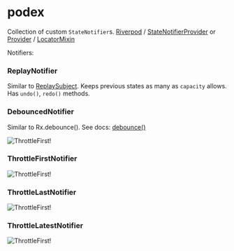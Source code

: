 # podex

Collection of custom `StateNotifier`s. [Riverpod](https://pub.dev/packages/riverpod)
/ [StateNotifierProvider](https://pub.dev/documentation/riverpod/latest/riverpod/StateNotifierProvider-class.html)
or [Provider](https://pub.dev/packages/provider)
/ [LocatorMixin](https://pub.dev/documentation/state_notifier/latest/state_notifier/LocatorMixin-mixin.html)

Notifiers:

### ReplayNotifier

Similar to [ReplaySubject](http://reactivex.io/RxJava/3.x/javadoc/io/reactivex/rxjava3/subjects/ReplaySubject.html).
Keeps previous states as many as `capacity` allows. Has `undo()`, `redo()` methods.

### DebouncedNotifier

Similar to Rx.debounce(). See docs: [debounce()](https://reactivex.io/documentation/operators/debounce.html)

![ThrottleFirst!](https://raw.githubusercontent.com/wiki/ReactiveX/RxJava/images/rx-operators/debounce.png)

### ThrottleFirstNotifier

![ThrottleFirst!](https://raw.githubusercontent.com/wiki/ReactiveX/RxJava/images/rx-operators/throttleFirst.png)

### ThrottleLastNotifier

![ThrottleFirst!](https://raw.githubusercontent.com/wiki/ReactiveX/RxJava/images/rx-operators/throttleLast.png)

### ThrottleLatestNotifier

![ThrottleFirst!](https://raw.githubusercontent.com/wiki/ReactiveX/RxJava/images/rx-operators/throttleLatest.png)